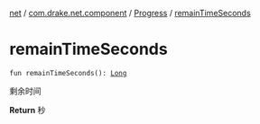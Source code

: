 [net](../../index.md) / [com.drake.net.component](../index.md) / [Progress](index.md) / [remainTimeSeconds](./remain-time-seconds.md)

# remainTimeSeconds

`fun remainTimeSeconds(): `[`Long`](https://kotlinlang.org/api/latest/jvm/stdlib/kotlin/-long/index.html)

剩余时间

**Return**
秒

